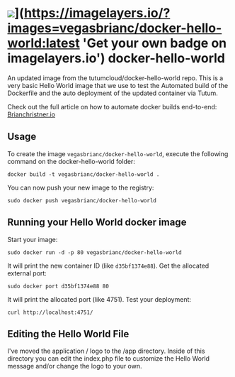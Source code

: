 ![](https://badge.imagelayers.io/vegasbrianc/docker-hello-world.svg)](https://imagelayers.io/?images=vegasbrianc/docker-hello-world:latest 'Get your own badge on imagelayers.io')
docker-hello-world
==================

An updated image from the tutumcloud/docker-hello-world repo. This is a very basic Hello World image that we use to test the Automated build of the Dockerfile and the auto deployment of the updated container via Tutum.

Check out the full article on how to automate docker builds end-to-end: [Brianchristner.io](https://www.brianchristner.io/how-to-automate-docker-builds-end-to-end/)


Usage
-----

To create the image `vegasbrianc/docker-hello-world`, execute the following command on the docker-hello-world folder:

	docker build -t vegasbrianc/docker-hello-world .

You can now push your new image to the registry:

	sudo docker push vegasbrianc/docker-hello-world


Running your Hello World docker image
-------------------------------------

Start your image:

	sudo docker run -d -p 80 vegasbrianc/docker-hello-world

It will print the new container ID (like `d35bf1374e88`). Get the allocated external port:

	sudo docker port d35bf1374e88 80

It will print the allocated port (like 4751). Test your deployment:

	curl http://localhost:4751/


Editing the Hello World File
----------------------------
I've moved the application / logo to the /app directory. Inside of this directory you can edit the index.php file to customize the Hello World message and/or change the logo to your own.

